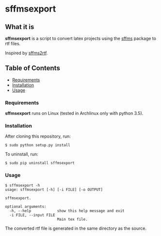 # sffmsexport

## What it is

**sffmsexport** is a script to convert latex projects using the
[sffms](http://www.mcdemarco.net/sffms/) package to rtf files.

Inspired by [sffms2rtf](https://github.com/ZungBang/sffms2rtf).

## Table of Contents

- [Requirements](#requirements)
- [Installation](#installation)
- [Usage](#usage)

### Requirements

**sffmsexport** runs on Linux (tested in Archlinux only with python 3.5).

### Installation

After cloning this repository, run:

    $ sudo python setup.py install

To uninstall, run:

    $ sudo pip uninstall sffmsexport

### Usage

    $ sffmsexport -h
    usage: sffmsexport [-h] [-i FILE] [-o OUTPUT]

    sffmsexport.

    optional arguments:
      -h, --help            show this help message and exit
      -i FILE, --input FILE
                            Main tex file.

The converted rtf file is generated in the same directory as the source.




